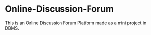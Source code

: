 # Online-Discussion-Forum
This is an Online Discussion Forum Platform made as a mini project in DBMS.
